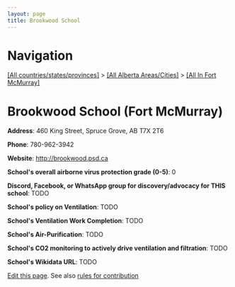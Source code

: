```yaml
---
layout: page
title: Brookwood School
---
```

# Navigation

[[All countries/states/provinces]](../../..) > [[All Alberta Areas/Cities]](../..) > [[All In Fort McMurray]](..)

# Brookwood School (Fort McMurray)

**Address**: 460 King Street, Spruce Grove, AB T7X 2T6

**Phone**: 780-962-3942

**Website**: <http://brookwood.psd.ca>

**School's overall airborne virus protection grade (0-5)**: 0

**Discord, Facebook, or WhatsApp group for discovery/advocacy for THIS school**: TODO

**School's policy on Ventilation**: TODO

**School's Ventilation Work Completion**: TODO

**School's Air-Purification**: TODO

**School's CO2 monitoring to actively drive ventilation and filtration**: TODO

**School's Wikidata URL**: TODO


[Edit this page](https://github.com/ventilate-schools/AB/edit/main/./Fort_McMurray/Brookwood_School.md). See also [rules for contribution](../../../contribution-rules/)